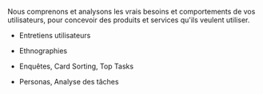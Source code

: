 Nous comprenons et analysons les vrais besoins et comportements de vos utilisateurs, pour concevoir des produits et services qu'ils veulent utiliser.

* Entretiens utilisateurs

* Ethnographies

* Enquêtes, Card Sorting, Top Tasks

* Personas, Analyse des tâches